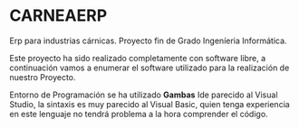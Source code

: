 # CARNEAERP
Erp para industrias cárnicas. Proyecto fin de Grado Ingeníeria Informática.

Este proyecto ha sido realizado completamente con software libre, a continuación vamos a enumerar el software utilizado para la realización de nuestro Proyecto.

Entorno de Programación se ha utilizado **Gambas** Ide parecido al Visual Studio, la sintaxis es muy parecido al Visual Basic, quien tenga experiencia en este lenguaje no tendrá problema a la hora comprender el código.
